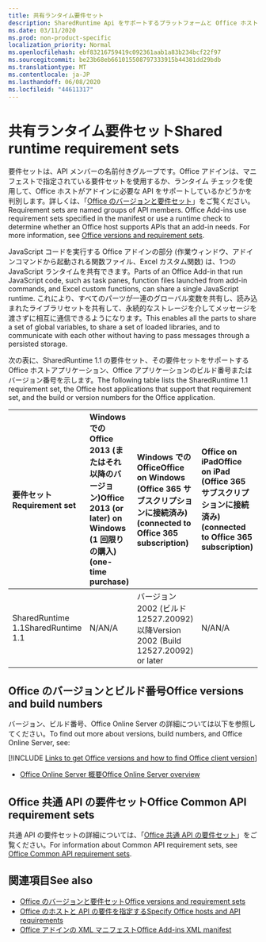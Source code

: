 ```yaml
---
title: 共有ランタイム要件セット
description: SharedRuntime Api をサポートするプラットフォームと Office ホストを指定します。
ms.date: 03/11/2020
ms.prod: non-product-specific
localization_priority: Normal
ms.openlocfilehash: ebf83216759419c092361aab1a83b234bcf22f97
ms.sourcegitcommit: be23b68eb661015508797333915b44381dd29bdb
ms.translationtype: MT
ms.contentlocale: ja-JP
ms.lasthandoff: 06/08/2020
ms.locfileid: "44611317"
---
```

# <a name="shared-runtime-requirement-sets"></a><span data-ttu-id="2bd51-103">共有ランタイム要件セット</span><span class="sxs-lookup"><span data-stu-id="2bd51-103">Shared runtime requirement sets</span></span>

<span data-ttu-id="2bd51-p101">要件セットは、API メンバーの名前付きグループです。Office アドインは、マニフェストで指定されている要件セットを使用するか、ランタイム チェックを使用して、Office ホストがアドインに必要な API をサポートしているかどうかを判別します。詳しくは、「[Office のバージョンと要件セット](../../develop/office-versions-and-requirement-sets.md)」をご覧ください。</span><span class="sxs-lookup"><span data-stu-id="2bd51-p101">Requirement sets are named groups of API members. Office Add-ins use requirement sets specified in the manifest or use a runtime check to determine whether an Office host supports APIs that an add-in needs. For more information, see [Office versions and requirement sets](../../develop/office-versions-and-requirement-sets.md).</span></span>

<span data-ttu-id="2bd51-107">JavaScript コードを実行する Office アドインの部分 (作業ウィンドウ、アドインコマンドから起動される関数ファイル、Excel カスタム関数) は、1つの JavaScript ランタイムを共有できます。</span><span class="sxs-lookup"><span data-stu-id="2bd51-107">Parts of an Office Add-in that run JavaScript code, such as task panes, function files launched from add-in commands, and Excel custom functions, can share a single JavaScript runtime.</span></span> <span data-ttu-id="2bd51-108">これにより、すべてのパーツが一連のグローバル変数を共有し、読み込まれたライブラリセットを共有して、永続的なストレージを介してメッセージを渡さずに相互に通信できるようになります。</span><span class="sxs-lookup"><span data-stu-id="2bd51-108">This enables all the parts to share a set of global variables, to share a set of loaded libraries, and to communicate with each other without having to pass messages through a persisted storage.</span></span>

<span data-ttu-id="2bd51-109">次の表に、SharedRuntime 1.1 の要件セット、その要件セットをサポートする Office ホストアプリケーション、Office アプリケーションのビルド番号またはバージョン番号を示します。</span><span class="sxs-lookup"><span data-stu-id="2bd51-109">The following table lists the SharedRuntime 1.1 requirement set, the Office host applications that support that requirement set, and the build or version numbers for the Office application.</span></span>

|  <span data-ttu-id="2bd51-110">要件セット</span><span class="sxs-lookup"><span data-stu-id="2bd51-110">Requirement set</span></span>  |  <span data-ttu-id="2bd51-111">Windows での Office 2013 (またはそれ以降のバージョン)</span><span class="sxs-lookup"><span data-stu-id="2bd51-111">Office 2013 (or later) on Windows</span></span><br><span data-ttu-id="2bd51-112">(1 回限りの購入)</span><span class="sxs-lookup"><span data-stu-id="2bd51-112">(one-time purchase)</span></span> | <span data-ttu-id="2bd51-113">Windows での Office</span><span class="sxs-lookup"><span data-stu-id="2bd51-113">Office on Windows</span></span><br><span data-ttu-id="2bd51-114">(Office 365 サブスクリプションに接続済み)</span><span class="sxs-lookup"><span data-stu-id="2bd51-114">(connected to Office 365 subscription)</span></span>   |  <span data-ttu-id="2bd51-115">Office on iPad</span><span class="sxs-lookup"><span data-stu-id="2bd51-115">Office on iPad</span></span><br><span data-ttu-id="2bd51-116">(Office 365 サブスクリプションに接続済み)</span><span class="sxs-lookup"><span data-stu-id="2bd51-116">(connected to Office 365 subscription)</span></span>  |  <span data-ttu-id="2bd51-117">Office on Mac</span><span class="sxs-lookup"><span data-stu-id="2bd51-117">Office on Mac</span></span><br><span data-ttu-id="2bd51-118">(Office 365 サブスクリプションに接続)</span><span class="sxs-lookup"><span data-stu-id="2bd51-118">(connected to Office 365 subscription)</span></span>  | <span data-ttu-id="2bd51-119">Office on the web</span><span class="sxs-lookup"><span data-stu-id="2bd51-119">Office on the web</span></span>  | <span data-ttu-id="2bd51-120">Office Online Server</span><span class="sxs-lookup"><span data-stu-id="2bd51-120">Office Online Server</span></span> |
|:-----|:-----|:-----|:-----|:-----|:-----|:-----|
| <span data-ttu-id="2bd51-121">SharedRuntime 1.1</span><span class="sxs-lookup"><span data-stu-id="2bd51-121">SharedRuntime 1.1</span></span>  | <span data-ttu-id="2bd51-122">N/A</span><span class="sxs-lookup"><span data-stu-id="2bd51-122">N/A</span></span> | <span data-ttu-id="2bd51-123">バージョン 2002 (ビルド 12527.20092) 以降</span><span class="sxs-lookup"><span data-stu-id="2bd51-123">Version 2002 (Build 12527.20092) or later</span></span> | <span data-ttu-id="2bd51-124">N/A</span><span class="sxs-lookup"><span data-stu-id="2bd51-124">N/A</span></span> | <span data-ttu-id="2bd51-125">16.35 以降</span><span class="sxs-lookup"><span data-stu-id="2bd51-125">16.35 or later</span></span> | <span data-ttu-id="2bd51-126">2020 年 2 月</span><span class="sxs-lookup"><span data-stu-id="2bd51-126">February 2020</span></span> | <span data-ttu-id="2bd51-127">N/A</span><span class="sxs-lookup"><span data-stu-id="2bd51-127">N/A</span></span> |

## <a name="office-versions-and-build-numbers"></a><span data-ttu-id="2bd51-128">Office のバージョンとビルド番号</span><span class="sxs-lookup"><span data-stu-id="2bd51-128">Office versions and build numbers</span></span>

<span data-ttu-id="2bd51-129">バージョン、ビルド番号、Office Online Server の詳細については以下を参照してください。</span><span class="sxs-lookup"><span data-stu-id="2bd51-129">To find out more about versions, build numbers, and Office Online Server, see:</span></span>

[!INCLUDE [Links to get Office versions and how to find Office client version](../../includes/links-get-office-versions-builds.md)]
- [<span data-ttu-id="2bd51-130">Office Online Server 概要</span><span class="sxs-lookup"><span data-stu-id="2bd51-130">Office Online Server overview</span></span>](/officeonlineserver/office-online-server-overview)

## <a name="office-common-api-requirement-sets"></a><span data-ttu-id="2bd51-131">Office 共通 API の要件セット</span><span class="sxs-lookup"><span data-stu-id="2bd51-131">Office Common API requirement sets</span></span>

<span data-ttu-id="2bd51-132">共通 API の要件セットの詳細については、「[Office 共通 API の要件セット](office-add-in-requirement-sets.md)」をご覧ください。</span><span class="sxs-lookup"><span data-stu-id="2bd51-132">For information about Common API requirement sets, see [Office Common API requirement sets](office-add-in-requirement-sets.md).</span></span>

## <a name="see-also"></a><span data-ttu-id="2bd51-133">関連項目</span><span class="sxs-lookup"><span data-stu-id="2bd51-133">See also</span></span>

- [<span data-ttu-id="2bd51-134">Office のバージョンと要件セット</span><span class="sxs-lookup"><span data-stu-id="2bd51-134">Office versions and requirement sets</span></span>](../../develop/office-versions-and-requirement-sets.md)
- [<span data-ttu-id="2bd51-135">Office のホストと API の要件を指定する</span><span class="sxs-lookup"><span data-stu-id="2bd51-135">Specify Office hosts and API requirements</span></span>](../../develop/specify-office-hosts-and-api-requirements.md)
- [<span data-ttu-id="2bd51-136">Office アドインの XML マニフェスト</span><span class="sxs-lookup"><span data-stu-id="2bd51-136">Office Add-ins XML manifest</span></span>](../../develop/add-in-manifests.md)
